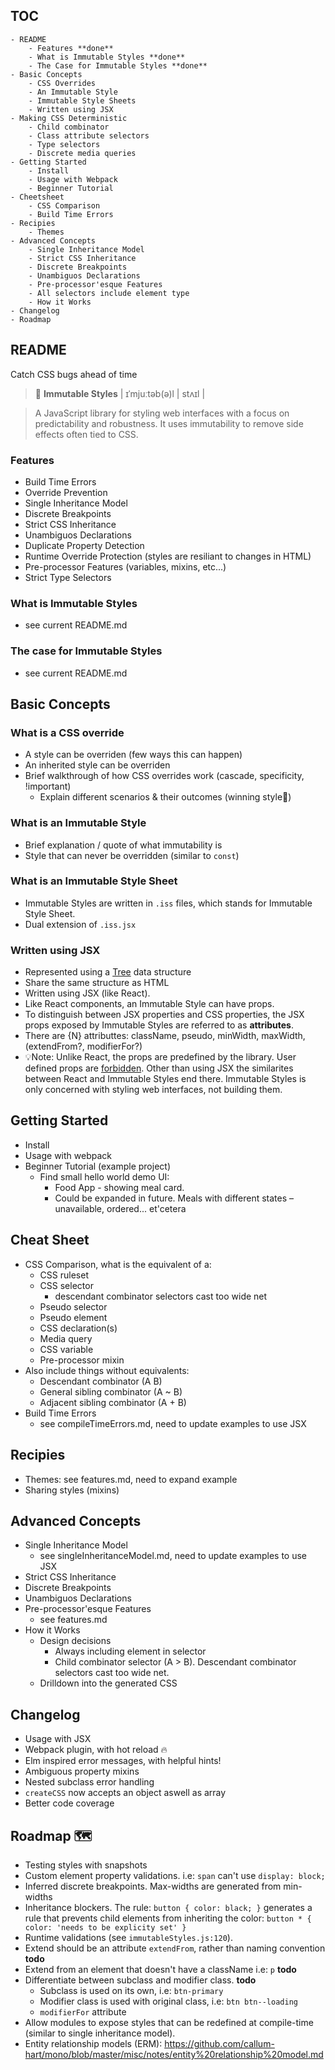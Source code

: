 ## TOC

```
- README
	- Features **done**
	- What is Immutable Styles **done**
	- The Case for Immutable Styles **done**
- Basic Concepts
	- CSS Overrides
	- An Immutable Style
	- Immutable Style Sheets
	- Written using JSX
- Making CSS Deterministic
	- Child combinator
	- Class attribute selectors
	- Type selectors
	- Discrete media queries
- Getting Started
	- Install
	- Usage with Webpack
	- Beginner Tutorial
- Cheetsheet
	- CSS Comparison
	- Build Time Errors
- Recipies
	- Themes
- Advanced Concepts
	- Single Inheritance Model
	- Strict CSS Inheritance
	- Discrete Breakpoints
	- Unambiguos Declarations
	- Pre-processor'esque Features
	- All selectors include element type
	- How it Works
- Changelog
- Roadmap
```

## README

Catch CSS bugs ahead of time

> 📖 **Immutable Styles** | ɪˈmjuːtəb(ə)l | stʌɪl |

> A JavaScript library for styling web interfaces with a focus on predictability and robustness. It uses immutability to remove side effects often tied to CSS.

### Features

- Build Time Errors
- Override Prevention
- Single Inheritance Model
- Discrete Breakpoints
- Strict CSS Inheritance
- Unambiguos Declarations
- Duplicate Property Detection
- Runtime Override Protection (styles are resiliant to changes in HTML)
- Pre-processor Features (variables, mixins, etc...)
- Strict Type Selectors

### What is Immutable Styles
- see current README.md

### The case for Immutable Styles
- see current README.md

## Basic Concepts

### What is a CSS override
- A style can be overriden (few ways this can happen)
- An inherited style can be overriden
- Brief walkthrough of how CSS overrides work (cascade, specificity, !important)
	- Explain different scenarios & their outcomes (winning style🏅)

### What is an Immutable Style
- Brief explanation / quote of what immutability is
- Style that can never be overridden (similar to `const`)

### What is an Immutable Style Sheet
- Immutable Styles are written in `.iss` files, which stands for Immutable Style Sheet.
- Dual extension of `.iss.jsx`

### Written using JSX
- Represented using a [Tree]() data structure
- Share the same structure as HTML
- Written using JSX (like React).
- Like React components, an Immutable Style can have props.
- To distinguish between JSX properties and CSS properties, the JSX props exposed by Immutable Styles are referred to as **attributes**.
- There are {N} attributtes: className, pseudo, minWidth, maxWidth, (extendFrom?, modifierFor?)
- 💡Note: Unlike React, the props are predefined by the library. User defined props are  [forbidden](). Other than using JSX the similarites between React and Immutable Styles end there. Immutable Styles is only concerned with styling web interfaces, not building them.

## Getting Started

- Install
- Usage with webpack
- Beginner Tutorial (example project)
	- Find small hello world demo UI:
		- Food App - showing meal card.
		- Could be expanded in future. Meals with different states – unavailable, ordered... et'cetera

## Cheat Sheet

- CSS Comparison, what is the equivalent of a:
	- CSS ruleset
	- CSS selector
		- descendant combinator selectors cast too wide net
	- Pseudo selector
	- Pseudo element
	- CSS declaration(s)
	- Media query
	- CSS variable
	- Pre-processor mixin
- Also include things without equivalents:
	- Descendant combinator (A B)
	- General sibling combinator (A ~ B)
	- Adjacent sibling combinator (A + B)
- Build Time Errors
	- see compileTimeErrors.md, need to update examples to use JSX

## Recipies

- Themes: see features.md, need to expand example
- Sharing styles (mixins)

## Advanced Concepts

- Single Inheritance Model
	- see singleInheritanceModel.md, need to update examples to use JSX
- Strict CSS Inheritance
- Discrete Breakpoints
- Unambiguos Declarations
- Pre-processor'esque Features
	- see features.md
- How it Works
	- Design decisions
		- Always including element in selector
		- Child combinator selector (A > B). Descendant combinator selectors cast too wide net.
	- Drilldown into the generated CSS

## Changelog

- Usage with JSX
- Webpack plugin, with hot reload 🔥
- Elm inspired error messages, with helpful hints!
- Ambiguous property mixins
- Nested subclass error handling
- `createCSS` now accepts an object aswell as array
- Better code coverage

## Roadmap 🗺

- Testing styles with snapshots
- Custom element property validations. i.e: `span` can't use `display: block;`
- Inferred discrete breakpoints. Max-widths are generated from min-widths
- Inheritance blockers. The rule: `button { color: black; }` generates a rule that prevents child elements from inheriting the color: `button * { color: 'needs to be explicity set' }`
- Runtime validations (see `immutableStyles.js:120`).
- Extend should be an attribute `extendFrom`, rather than naming convention **todo**
- Extend from an element that doesn't have a className i.e: `p` **todo**
- Differentiate between subclass and modifier class. **todo**
	- Subclass is used on its own, i.e: `btn-primary`
	- Modifier class is used with original class, i.e: `btn btn--loading`
	- `modifierFor` attribute
- Allow modules to expose styles that can be redefined at compile-time (similar to single inheritance model).
- Entity relationship models (ERM): https://github.com/callum-hart/mono/blob/master/misc/notes/entity%20relationship%20model.md
